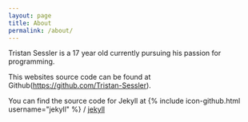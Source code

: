 ```yaml
---
layout: page
title: About
permalink: /about/
---
```

Tristan Sessler is a 17 year old currently pursuing his passion for programming.

This websites source code can be found at Github(https://github.com/Tristan-Sessler).

You can find the source code for Jekyll at
{% include icon-github.html username="jekyll" %} /
[jekyll](https://github.com/jekyll/jekyll)
